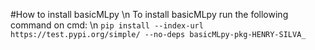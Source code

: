 #How to install basicMLpy \n
To install basicMLpy run the following command on cmd: \n
`pip install --index-url https://test.pypi.org/simple/ --no-deps basicMLpy-pkg-HENRY-SILVA_`
